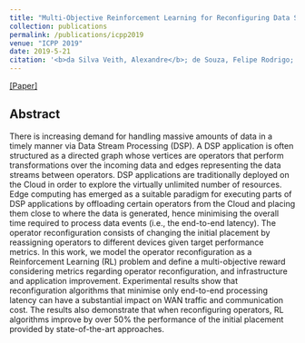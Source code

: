 ```yaml
---
title: "Multi-Objective Reinforcement Learning for Reconfiguring Data Stream Analytics on Edge Computing"
collection: publications
permalink: /publications/icpp2019
venue: "ICPP 2019"
date: 2019-5-21
citation: '<b>da Silva Veith, Alexandre</b>; de Souza, Felipe Rodrigo; Dias de Assunção, Marcos; Lefèvre, Laurent; Santos dos Anjos, Julio Cesar'
---
```

[[Paper]](http://aveith.github.io/files/icpp2019.pdf)



## Abstract
There is increasing demand for handling massive amounts of data in a timely manner via Data Stream Processing (DSP). A DSP application is often structured as a directed graph whose vertices are operators that perform transformations over the incoming data and edges representing the data streams between operators.
DSP applications are traditionally deployed on the Cloud in order to explore the virtually unlimited number of resources.
Edge computing has emerged as a suitable paradigm for executing parts of DSP applications by offloading certain operators from the Cloud and placing them close to where the data is generated, hence minimising the overall time required to process data events (i.e., the end-to-end latency). The operator reconfiguration consists of changing the initial placement by reassigning operators to different devices given target performance metrics.
In this work, we model the operator reconfiguration as a Reinforcement Learning (RL) problem and define a multi-objective reward considering metrics regarding operator reconfiguration, and infrastructure and application improvement.
Experimental results show that reconfiguration algorithms that minimise only end-to-end processing latency can have a substantial impact on WAN traffic and communication cost. 
The results also demonstrate that when reconfiguring operators, RL algorithms improve by over 50% the performance of the initial placement provided by state-of-the-art approaches.

